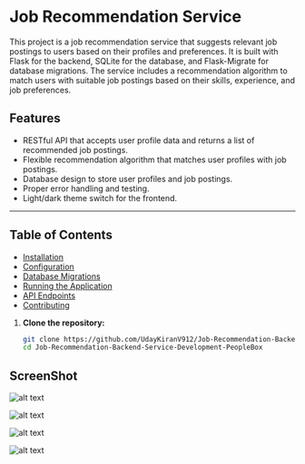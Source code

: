 # Job Recommendation Service

This project is a job recommendation service that suggests relevant job postings to users based on their profiles and preferences. It is built with Flask for the backend, SQLite for the database, and Flask-Migrate for database migrations. The service includes a recommendation algorithm to match users with suitable job postings based on their skills, experience, and job preferences.

## Features
- RESTful API that accepts user profile data and returns a list of recommended job postings.
- Flexible recommendation algorithm that matches user profiles with job postings.
- Database design to store user profiles and job postings.
- Proper error handling and testing.
- Light/dark theme switch for the frontend.

---

## Table of Contents
- [Installation](#installation)
- [Configuration](#configuration)
- [Database Migrations](#database-migrations)
- [Running the Application](#running-the-application)
- [API Endpoints](#api-endpoints)
- [Contributing](#contributing)


1. **Clone the repository:**
   ```bash
   git clone https://github.com/UdayKiranV912/Job-Recommendation-Backend-Service-Development-PeopleBox.git
   cd Job-Recommendation-Backend-Service-Development-PeopleBox


## ScreenShot 

![alt text](<Screenshot 2024-10-06 145535.png>)

![alt text](<Screenshot 2024-10-06 175550.png>)

![alt text](<Screenshot 2024-10-06 175607.png>)

![alt text](<Screenshot 2024-10-06 175625.png>)